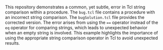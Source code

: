 This repository demonstrates a common, yet subtle, error in Tcl string comparison within a procedure. The `bug.tcl` file contains a procedure with an incorrect string comparison. The `bugSolution.tcl` file provides the corrected version.  The error arises from using the `==` operator instead of the `eq` operator for comparing strings, which leads to unexpected behavior when an empty string is involved. This example highlights the importance of using the appropriate string comparison operator in Tcl to avoid unexpected results.
